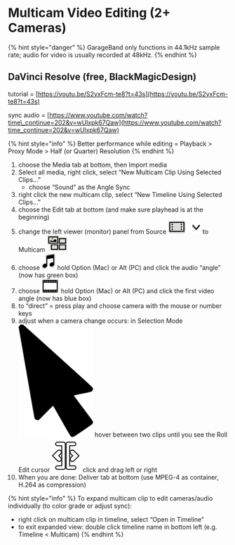 # Multicam Video Editing \(2+ Cameras\)

{% hint style="danger" %}
GarageBand only functions in 44.1kHz sample rate; audio for video is usually recorded at 48kHz.
{% endhint %}

## **DaVinci Resolve** \(free, BlackMagicDesign\)

tutorial = [https://youtu.be/S2yxFcm-te8?t=43s](https://youtu.be/S2yxFcm-te8?t=43s) 

sync audio = [https://www.youtube.com/watch?time\_continue=202&v=wUlxpk67Qaw](https://www.youtube.com/watch?time_continue=202&v=wUlxpk67Qaw)

{% hint style="info" %}
Better performance while editing = Playback &gt; Proxy Mode &gt; Half \(or Quarter\) Resolution
{% endhint %}

1. choose the Media tab at bottom, then Import media
2. Select all media, right click, select “New Multicam Clip Using Selected Clips…”
   * choose “Sound” as the Angle Sync  
3. right click the new multicam clip, select “New Timeline Using Selected Clips…” 
4. choose the Edit tab at bottom \(and make sure playhead is at the beginning\)
5. change the left viewer \(monitor\) panel from Source ![](.gitbook/assets/source-37.png) to Multicam ![](.gitbook/assets/multi2-38.png) 
6. choose ![](.gitbook/assets/audio-39.png) hold Option \(Mac\) or Alt \(PC\) and click the audio “angle” \(now has green box\)
7. choose ![](.gitbook/assets/video-41.png) hold Option \(Mac\) or Alt \(PC\) and click the first video angle \(now has blue box\) 
8. to “direct” = press play and choose camera with the mouse or number keys
9. adjust when a camera change occurs: in Selection Mode ![](.gitbook/assets/pinclipart-74.png) hover between two clips until you see the Roll Edit cursor ![](.gitbook/assets/roll-edit-cursor-72.png) click and drag left or right
10. When you are done: Deliver tab at bottom \(use MPEG-4 as container, H.264 as compression\)

{% hint style="info" %}
To expand multicam clip to edit cameras/audio individually \(to color grade or adjust sync\):

* right click on multicam clip in timeline, select “Open in Timeline”
* to exit expanded view: double click timeline name in bottom left \(e.g. Timeline &lt; Multicam\)
{% endhint %}

